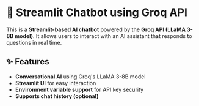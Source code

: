 # 🚀 Streamlit Chatbot using Groq API  

This is a **Streamlit-based AI chatbot** powered by the **Groq API (LLaMA 3-8B model)**. It allows users to interact with an AI assistant that responds to questions in real time.  

## ✨ Features  
- **Conversational AI** using Groq's LLaMA 3-8B model  
- **Streamlit UI** for easy interaction  
- **Environment variable support** for API key security  
- **Supports chat history (optional)**  

